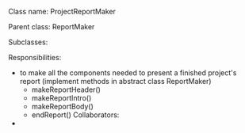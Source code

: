 Class name: ProjectReportMaker

Parent class: ReportMaker

Subclasses:

Responsibilities:
* to make all the components needed to present a finished project's report
  (implement methods in abstract class ReportMaker)
    * makeReportHeader()
    * makeReportIntro()
    * makeReportBody()
    * endReport()
Collaborators:
* 